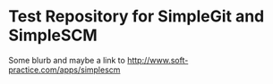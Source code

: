 Test Repository for SimpleGit and SimpleSCM
====
Some blurb and maybe a link to http://www.soft-practice.com/apps/simplescm




